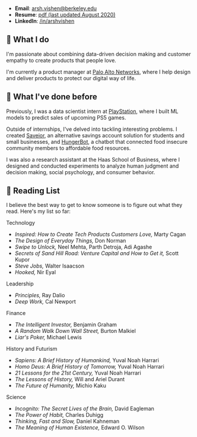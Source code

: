 <br>

- **Email**: arsh.vishen@berkeley.edu
- **Resume**: [pdf (last updated August 2020)](publicresumedoc.pdf)
- **LinkedIn**: [/in/arshvishen](http://linkedin.com/in/arshvishen)

## 🤷 What I do

I'm passionate about combining data-driven decision making and customer empathy to create products that people love. 

I'm currently a product manager at [Palo Alto Networks](https://www.paloaltonetworks.com/), where I help design and deliver products to protect our digital way of life. 

## 🦕 What I've done before

Previously, I was a data scientist intern at [PlayStation](https://www.playstation.com/en-us/), where I built ML models to predict sales of upcoming PS5 games. 

Outside of internships, I've delved into tackling interesting problems. I created [Saveior](https://saveior.com/), an alternative savings account solution for students and small businesses, and [HungerBot](https://scet.berkeley.edu/uc-berkeley-app-locates-food-pantries/0), a chatbot that connected food insecure community members to affordable food resources.

I was also a research assistant at the Haas School of Business, where I designed and conducted experiments to analyze human judgment and decision making, social psychology, and consumer behavior. 

## 📠 Reading List 

I believe the best way to get to know someone is to figure out what they read. Here's my list so far: 


Technology 

- <i> Inspired: How to Create Tech Products Customers Love, </i> Marty Cagan
- <i> The Design of Everyday Things, </i> Don Norman 
- <i> Swipe to Unlock, </i> Neel Mehta, Parth Detroja, Adi Agashe 
- <i> Secrets of Sand Hill Road: Venture Capital and How to Get it, </i> Scott Kupor
- <i> Steve Jobs, </i> Walter Isaacson 
- <i> Hooked, </i> Nir Eyal
 
Leadership

- <i> Principles, </i> Ray Dalio 
- <i> Deep Work, </i> Cal Newport

Finance 

- <i> The Intelligent Investor, </i> Benjamin Graham
- <i> A Random Walk Down Wall Street, </i> Burton Malkiel 
- <i> Liar's Poker, </i> Michael Lewis 
 
History and Futurism
 - <i> Sapiens: A Brief History of Humankind, </i> Yuval Noah Harrari
 - <i> Homo Deus: A Brief History of Tomorrow, </i> Yuval Noah Harrari 
 - <i> 21 Lessons for the 21st Century, </i> Yuval Noah Harrari 
 - <i> The Lessons of History, </i> Will and Ariel Durant 
 - <i> The Future of Humanity, </i> Michio Kaku 
 
 Science

 - <i> Incognito: The Secret Lives of the Brain, </i> David Eagleman 
 - <i> The Power of Habit, </i> Charles Duhigg 
 - <i> Thinking, Fast and Slow, </i> Daniel Kahneman 
 - <i> The Meaning of Human Existence, </i> Edward O. Wilson 
 
 
 
 
  
  

